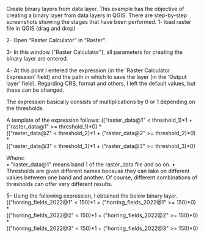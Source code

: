 Create binary layers from data layer. 
This example has the objective of creating a binary layer from data layers in QGIS. 
There are step-by-step screenshots showing the stages that have been performed. 
1- load raster file in QGIS (drag and drop) 
 
2- Open “Raster Calculator” in “Raster”. 
 

3- In this window ("Raster Calculator"), all parameters for creating the binary layer are entered. 
 
 
4- At this point I entered the expression (in the 'Raster Calculator Expression' field) and the 
path in which to save the layer (in the 'Output layer' field). Regarding CRS, format and 
others, I left the default values, but these can be changed. 
 
 

The expression basically consists of multiplications by 0 or 1 depending on the thresholds. 
 
A template of the expression follows: 
(("raster_data@1" < threshold_1)*1 + ("raster_data@1" >= threshold_1)*0) *  
(("raster_data@2" < threshold_2)*1 + ("raster_data@2" >= threshold_2)*0) *  
(("raster_data@3" < threshold_3)*1 + ("raster_data@3" >= threshold_3)*0)  
 
Where:  
• "raster_data@1" means band 1 of the raster_data file and so on. 
• Thresholds are given different names because they can take on different values between one 
band and another. 
Of course, different combinations of thresholds can offer very different results. 
 
5- Using the following expression, I obtained the below binary layer. 
(("horring_fields_2022@1" < 150)*1 + ("horring_fields_2022@1" >= 150)*0) *  
(("horring_fields_2022@2" < 150)*1 + ("horring_fields_2022@2" >= 150)*0) *  
(("horring_fields_2022@3" < 150)*1 + ("horring_fields_2022@3" >= 150)*0)  
 

 


